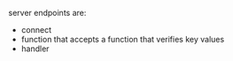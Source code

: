 server endpoints are:

- connect
- function that accepts a function that verifies key values
- handler
